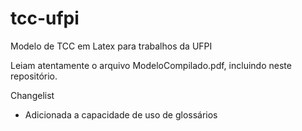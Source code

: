 # tcc-ufpi
Modelo de TCC em Latex para trabalhos da UFPI

Leiam atentamente o arquivo ModeloCompilado.pdf, incluindo neste repositório.

Changelist
* Adicionada a capacidade de uso de glossários 
